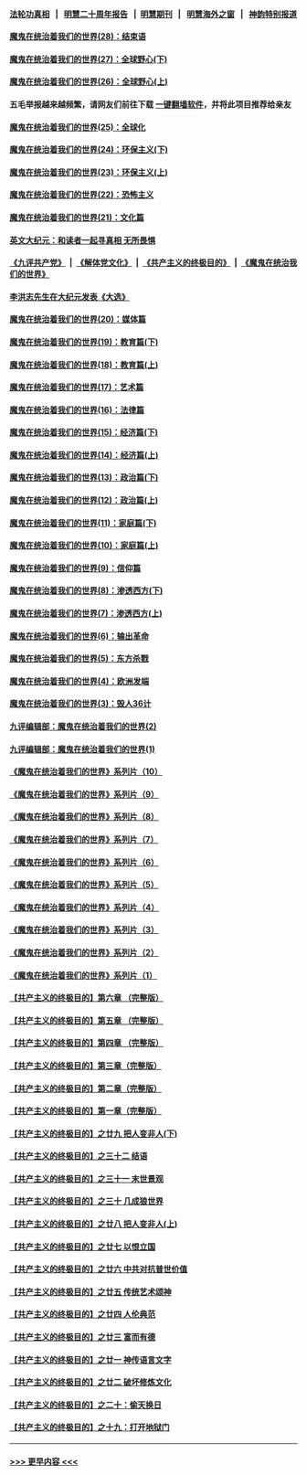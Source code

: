 #### [法轮功真相](https://github.com/gfw-breaker/truth/blob/master/README.md?t=0) &nbsp;&nbsp;|&nbsp;&nbsp; [明慧二十周年报告](https://github.com/gfw-breaker/mh-reports/blob/master/README.md?t=0) &nbsp;&nbsp;|&nbsp;&nbsp;[明慧期刊](https://github.com/gfw-breaker/mh-qikan) &nbsp;&nbsp;|&nbsp;&nbsp; [明慧海外之窗](https://github.com/gfw-breaker/mh-news/blob/master/README.md?t=0) &nbsp;&nbsp;|&nbsp;&nbsp; [神韵特别报道](https://github.com/gfw-breaker/mh-news/blob/master/shenyun.md?t=0)
#### [魔鬼在统治着我们的世界(28)：结束语](../pages/nsc422/n10936246.md?t=06301452) 
#### [魔鬼在统治着我们的世界(27)：全球野心(下)](../pages/nsc422/n10928319.md?t=06301452) 
#### [魔鬼在统治着我们的世界(26)：全球野心(上)](../pages/nsc422/n10900318.md?t=06301452) 
#### 五毛举报越来越频繁，请网友们前往下载 [一键翻墙软件](https://github.com/gfw-breaker/ssr-accounts)，并将此项目推荐给亲友
#### [魔鬼在统治着我们的世界(25)：全球化](../pages/nsc422/n10788205.md?t=06301452) 
#### [魔鬼在统治着我们的世界(24)：环保主义(下)](../pages/nsc422/n10695307.md?t=06301452) 
#### [魔鬼在统治着我们的世界(23)：环保主义(上)](../pages/nsc422/n10688613.md?t=06301452) 
#### [魔鬼在统治着我们的世界(22)：恐怖主义](../pages/nsc422/n10614727.md?t=06301452) 
#### [魔鬼在统治着我们的世界(21)：文化篇](../pages/nsc422/n10597706.md?t=06301452) 
#### [英文大纪元：和读者一起寻真相 无所畏惧](../pages/nsc422/n12542027.md?t=06301452) 
#### [《九评共产党》](https://github.com/begood0513/9ping.md/blob/master/README.md) &nbsp;|&nbsp; [《解体党文化》](../../../../jtdwh.md/blob/master/README.md)  &nbsp;|&nbsp; [《共产主义的终极目的》](../../../../gczydzjmd.md/blob/master/README.md) &nbsp;|&nbsp; [《魔鬼在统治我们的世界》](../../../../mgztzwmdsj.md/blob/master/README.md) 
#### [李洪志先生在大纪元发表《大选》](../pages/nsc422/n12534746.md?t=06301452) 
#### [魔鬼在统治着我们的世界(20)：媒体篇](../pages/nsc422/n10586579.md?t=06301452) 
#### [魔鬼在统治着我们的世界(19)：教育篇(下)](../pages/nsc422/n10564808.md?t=06301452) 
#### [魔鬼在统治着我们的世界(18)：教育篇(上)](../pages/nsc422/n10526970.md?t=06301452) 
#### [魔鬼在统治着我们的世界(17)：艺术篇](../pages/nsc422/n10499093.md?t=06301452) 
#### [魔鬼在统治着我们的世界(16)：法律篇](../pages/nsc422/n10485969.md?t=06301452) 
#### [魔鬼在统治着我们的世界(15)：经济篇(下)](../pages/nsc422/n10469975.md?t=06301452) 
#### [魔鬼在统治着我们的世界(14)：经济篇(上)](../pages/nsc422/n10457370.md?t=06301452) 
#### [魔鬼在统治着我们的世界(13)：政治篇(下)](../pages/nsc422/n10448270.md?t=06301452) 
#### [魔鬼在统治着我们的世界(12)：政治篇(上)](../pages/nsc422/n10444576.md?t=06301452) 
#### [魔鬼在统治着我们的世界(11)：家庭篇(下)](../pages/nsc422/n10440961.md?t=06301452) 
#### [魔鬼在统治着我们的世界(10)：家庭篇(上)](../pages/nsc422/n10435448.md?t=06301452) 
#### [魔鬼在统治着我们的世界(9)：信仰篇](../pages/nsc422/n10432159.md?t=06301452) 
#### [魔鬼在统治着我们的世界(8)：渗透西方(下)](../pages/nsc422/n10429603.md?t=06301452) 
#### [魔鬼在统治着我们的世界(7)：渗透西方(上)](../pages/nsc422/n10426013.md?t=06301452) 
#### [魔鬼在统治着我们的世界(6)：输出革命](../pages/nsc422/n10421536.md?t=06301452) 
#### [魔鬼在统治着我们的世界(5)：东方杀戮](../pages/nsc422/n10417707.md?t=06301452) 
#### [魔鬼在统治着我们的世界(4)：欧洲发端](../pages/nsc422/n10414890.md?t=06301452) 
#### [魔鬼在统治着我们的世界(3)：毁人36计](../pages/nsc422/n10411583.md?t=06301452) 
#### [九评编辑部：魔鬼在统治着我们的世界(2)](../pages/nsc422/n10410036.md?t=06301452) 
#### [九评编辑部：魔鬼在统治着我们的世界(1)](../pages/nsc422/n10406825.md?t=06301452) 
#### [《魔鬼在统治着我们的世界》系列片（10）](../pages/nsc422/n12292670.md?t=06301452) 
#### [《魔鬼在统治着我们的世界》系列片（9）](../pages/nsc422/n12290859.md?t=06301452) 
#### [《魔鬼在统治着我们的世界》系列片（8）](../pages/nsc422/n12287445.md?t=06301452) 
#### [《魔鬼在统治着我们的世界》系列片（7）](../pages/nsc422/n12283425.md?t=06301452) 
#### [《魔鬼在统治着我们的世界》系列片（6）](../pages/nsc422/n12282314.md?t=06301452) 
#### [《魔鬼在统治着我们的世界》系列片（5）](../pages/nsc422/n12281419.md?t=06301452) 
#### [《魔鬼在统治着我们的世界》系列片（4）](../pages/nsc422/n12274024.md?t=06301452) 
#### [《魔鬼在统治着我们的世界》系列片（3）](../pages/nsc422/n12271322.md?t=06301452) 
#### [《魔鬼在统治着我们的世界》系列片（2）](../pages/nsc422/n12269049.md?t=06301452) 
#### [《魔鬼在统治着我们的世界》系列片（1）](../pages/nsc422/n12267575.md?t=06301452) 
#### [【共产主义的终极目的】第六章 （完整版）](../pages/nsc422/n11428913.md?t=06301452) 
#### [【共产主义的终极目的】第五章 （完整版）](../pages/nsc422/n11428912.md?t=06301452) 
#### [【共产主义的终极目的】第四章 （完整版）](../pages/nsc422/n11428907.md?t=06301452) 
#### [【共产主义的终极目的】第三章（完整版）](../pages/nsc422/n11428848.md?t=06301452) 
#### [【共产主义的终极目的】第二章（完整版）](../pages/nsc422/n11428831.md?t=06301452) 
#### [【共产主义的终极目的】第一章（完整版）](../pages/nsc422/n11417651.md?t=06301452) 
#### [【共产主义的终极目的】之廿九 把人变非人(下)](../pages/nsc422/n11344140.md?t=06301452) 
#### [【共产主义的终极目的】之三十二 结语](../pages/nsc422/n11360535.md?t=06301452) 
#### [【共产主义的终极目的】之三十一 末世景观](../pages/nsc422/n11351129.md?t=06301452) 
#### [【共产主义的终极目的】之三十 几成狼世界](../pages/nsc422/n11348280.md?t=06301452) 
#### [【共产主义的终极目的】之廿八 把人变非人(上)](../pages/nsc422/n11340492.md?t=06301452) 
#### [【共产主义的终极目的】之廿七 以恨立国](../pages/nsc422/n11336944.md?t=06301452) 
#### [【共产主义的终极目的】之廿六 中共对抗普世价值](../pages/nsc422/n11324785.md?t=06301452) 
#### [【共产主义的终极目的】之廿五 传统艺术颂神](../pages/nsc422/n11296396.md?t=06301452) 
#### [【共产主义的终极目的】之廿四 人伦典范](../pages/nsc422/n11296397.md?t=06301452) 
#### [【共产主义的终极目的】之廿三 富而有德](../pages/nsc422/n11283598.md?t=06301452) 
#### [【共产主义的终极目的】之廿一 神传语言文字](../pages/nsc422/n11263265.md?t=06301452) 
#### [【共产主义的终极目的】之廿二 破坏修炼文化](../pages/nsc422/n11245728.md?t=06301452) 
#### [【共产主义的终极目的】之二十：偷天换日](../pages/nsc422/n11238846.md?t=06301452) 
#### [【共产主义的终极目的】之十九：打开地狱门](../pages/nsc422/n11206376.md?t=06301452) 

----
#### [ >>> 更早内容 <<< ](../indexes/nsc422-earlier.md)
